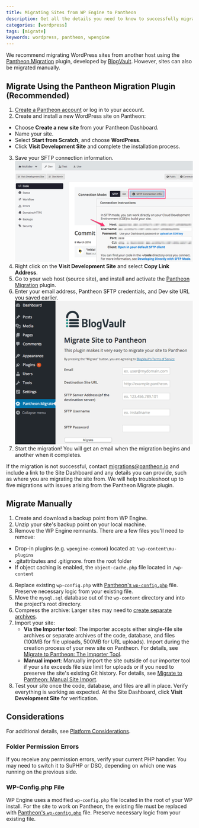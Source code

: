 ```yaml
---
title: Migrating Sites from WP Engine to Pantheon
description: Get all the details you need to know to successfully migrate your site away from WP Engine.
categories: [wordpress]
tags: [migrate]
keywords: wordpress, pantheon, wpengine
---
```

We recommend migrating WordPress sites from another host using the [Pantheon Migration](https://wordpress.org/plugins/bv-pantheon-migration/) plugin, developed by [BlogVault](https://blogvault.net/). However, sites can also be migrated manually.

## Migrate Using the Pantheon Migration Plugin (Recommended)

1. [Create a Pantheon account](https://dashboard.pantheon.io/register) or log in to your account.
2. Create and install a new WordPress site on Pantheon:
 - Choose **Create a new site** from your Pantheon Dashboard.
 - Name your site.
 - Select **Start from Scratch**, and choose **WordPress**.
 - Click **Visit Development Site** and complete the installation process.
3. Save your SFTP connection information.
![SFTP Connection Information](/source/docs/assets/images/sftp-connection.png)
4. Right click on the **Visit Development Site** and select **Copy Link Address**.
5. Go to your web host (source site), and install and activate the [Pantheon Migration](https://wordpress.org/plugins/bv-pantheon-migration/) plugin.
6. Enter your email address, Pantheon SFTP credentials, and Dev site URL you saved earlier.
![BlogVault Plugin](/source/docs/assets/images/bv-details.png)
7. Start the migration! You will get an email when the migration begins and another when it completes.

If the migration is not successful, contact <migrations@pantheon.io> and include a link to the Site Dashboard and any details you can provide, such as where you are migrating the site from. We will help troubleshoot up to five migrations with issues arising from the Pantheon Migrate plugin.


## Migrate Manually

1. Create and download a backup point from WP Engine.
2. Unzip your site's backup point on your local machine.
3. Remove the WP Engine remnants. There are a few files you'll need to remove:
  - Drop-in plugins (e.g. `wpengine-common`) located at: `\wp-content\mu-plugins`
  - .gitattributes and .gitignore. from the root folder
  - If object caching is enabled, the `object-cache.php` file located in `/wp-content`
4. Replace existing `wp-config.php` with [Pantheon's `wp-config.php`](https://github.com/pantheon-systems/wordpress/blob/master/wp-config.php) file. Preserve necessary logic from your existing file.
5. Move the `mysql.sql` database out of the `wp-content` directory and into the project's root directory.
6. Compress the archive: Larger sites may need to [create separate archives](/docs/wordpress-export#manually-create-separate-site-archives).
7. Import your site:
      - **Via the Importer tool**: The importer accepts either single-file site archives or separate archives of the code, database, and files (100MB for file uploads, 500MB for URL uploads). Import during the creation process of your new site on Pantheon. For details, see [Migrate to Pantheon: The Importer Tool](/docs/migrate/#plan-the-import).
      - **Manual import**: Manually import the site outside of our importer tool if your site exceeds file size limit for uploads or if you need to preserve the site's existing Git history. For details, see [Migrate to Pantheon: Manual Site Import](/docs/manual-import).
8. Test your site once the code, database, and files are all in place. Verify everything is working as expected. At the Site Dashboard, click **Visit Development Site** for verification.

## Considerations
For additional details, see [Platform Considerations](/docs/platform-considerations).
### Folder Permission Errors
If you receive any permission errors, verify your current PHP handler. You may need to switch it to SuPHP or DSO, depending on which one was running on the previous side.

### WP-Config.php File
WP Engine uses a modified `wp-config.php` file located in the root of your WP install. For the site to work on Pantheon, the existing file must be replaced with [Pantheon's `wp-config.php`](https://github.com/pantheon-systems/wordpress/blob/master/wp-config.php) file. Preserve necessary logic from your existing file.
